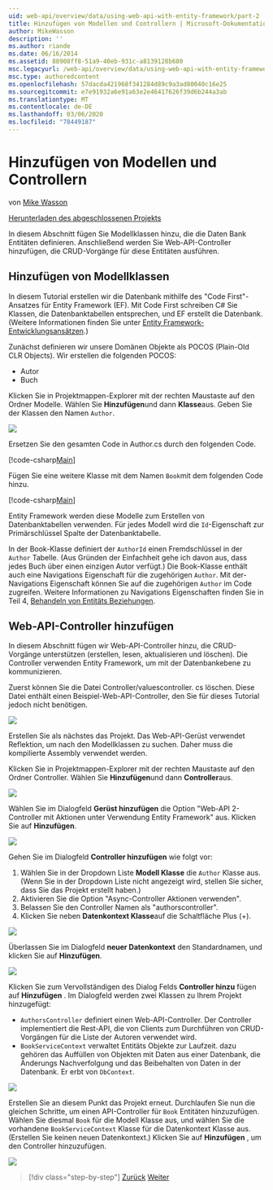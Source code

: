 ```yaml
---
uid: web-api/overview/data/using-web-api-with-entity-framework/part-2
title: Hinzufügen von Modellen und Controllern | Microsoft-Dokumentation
author: MikeWasson
description: ''
ms.author: riande
ms.date: 06/16/2014
ms.assetid: 88908ff8-51a9-40eb-931c-a8139128b680
msc.legacyurl: /web-api/overview/data/using-web-api-with-entity-framework/part-2
msc.type: authoredcontent
ms.openlocfilehash: 57dacda421968f341284d89c9a3ad80040c16e25
ms.sourcegitcommit: e7e91932a6e91a63e2e46417626f39d6b244a3ab
ms.translationtype: MT
ms.contentlocale: de-DE
ms.lasthandoff: 03/06/2020
ms.locfileid: "78449187"
---
```

# <a name="add-models-and-controllers"></a>Hinzufügen von Modellen und Controllern

von [Mike Wasson](https://github.com/MikeWasson)

[Herunterladen des abgeschlossenen Projekts](https://github.com/MikeWasson/BookService)

In diesem Abschnitt fügen Sie Modellklassen hinzu, die die Daten Bank Entitäten definieren. Anschließend werden Sie Web-API-Controller hinzufügen, die CRUD-Vorgänge für diese Entitäten ausführen.

## <a name="add-model-classes"></a>Hinzufügen von Modellklassen

In diesem Tutorial erstellen wir die Datenbank mithilfe des "Code First"-Ansatzes für Entity Framework (EF). Mit Code First schreiben C# Sie Klassen, die Datenbanktabellen entsprechen, und EF erstellt die Datenbank. (Weitere Informationen finden Sie unter [Entity Framework-Entwicklungsansätzen](https://msdn.microsoft.com/library/ms178359%28v=vs.110%29.aspx#dbfmfcf).)

Zunächst definieren wir unsere Domänen Objekte als POCOS (Plain-Old CLR Objects). Wir erstellen die folgenden POCOS:

- Autor
- Buch

Klicken Sie in Projektmappen-Explorer mit der rechten Maustaste auf den Ordner Modelle. Wählen Sie **Hinzufügen**und dann **Klasse**aus. Geben Sie der Klassen den Namen `Author`.

![](part-2/_static/image1.png)

Ersetzen Sie den gesamten Code in Author.cs durch den folgenden Code.

[!code-csharp[Main](part-2/samples/sample1.cs)]

Fügen Sie eine weitere Klasse mit dem Namen `Book`mit dem folgenden Code hinzu.

[!code-csharp[Main](part-2/samples/sample2.cs)]

Entity Framework werden diese Modelle zum Erstellen von Datenbanktabellen verwenden. Für jedes Modell wird die `Id`-Eigenschaft zur Primärschlüssel Spalte der Datenbanktabelle.

In der Book-Klasse definiert der `AuthorId` einen Fremdschlüssel in der `Author` Tabelle. (Aus Gründen der Einfachheit gehe ich davon aus, dass jedes Buch über einen einzigen Autor verfügt.) Die Book-Klasse enthält auch eine Navigations Eigenschaft für die zugehörigen `Author`. Mit der-Navigations Eigenschaft können Sie auf die zugehörigen `Author` im Code zugreifen. Weitere Informationen zu Navigations Eigenschaften finden Sie in Teil 4, [Behandeln von Entitäts Beziehungen](part-4.md).

## <a name="add-web-api-controllers"></a>Web-API-Controller hinzufügen

In diesem Abschnitt fügen wir Web-API-Controller hinzu, die CRUD-Vorgänge unterstützen (erstellen, lesen, aktualisieren und löschen). Die Controller verwenden Entity Framework, um mit der Datenbankebene zu kommunizieren.

Zuerst können Sie die Datei Controller/valuescontroller. cs löschen. Diese Datei enthält einen Beispiel-Web-API-Controller, den Sie für dieses Tutorial jedoch nicht benötigen.

![](part-2/_static/image2.png)

Erstellen Sie als nächstes das Projekt. Das Web-API-Gerüst verwendet Reflektion, um nach den Modellklassen zu suchen. Daher muss die kompilierte Assembly verwendet werden.

Klicken Sie in Projektmappen-Explorer mit der rechten Maustaste auf den Ordner Controller. Wählen Sie **Hinzufügen**und dann **Controller**aus.

![](part-2/_static/image3.png)

Wählen Sie im Dialogfeld **Gerüst hinzufügen** die Option "Web-API 2-Controller mit Aktionen unter Verwendung Entity Framework" aus. Klicken Sie auf **Hinzufügen**.

![](part-2/_static/image4.png)

Gehen Sie im Dialogfeld **Controller hinzufügen** wie folgt vor:

1. Wählen Sie in der Dropdown Liste **Modell Klasse** die `Author` Klasse aus. (Wenn Sie in der Dropdown Liste nicht angezeigt wird, stellen Sie sicher, dass Sie das Projekt erstellt haben.)
2. Aktivieren Sie die Option "Async-Controller Aktionen verwenden".
3. Belassen Sie den Controller Namen als &quot;authorscontroller&quot;.
4. Klicken Sie neben **Datenkontext Klasse**auf die Schaltfläche Plus (+).

![](part-2/_static/image5.png)

Überlassen Sie im Dialogfeld **neuer Datenkontext** den Standardnamen, und klicken Sie auf **Hinzufügen**.

![](part-2/_static/image6.png)

Klicken Sie zum Vervollständigen des Dialog Felds **Controller hinzu** fügen auf **Hinzufügen** . Im Dialogfeld werden zwei Klassen zu Ihrem Projekt hinzugefügt:

- `AuthorsController` definiert einen Web-API-Controller. Der Controller implementiert die Rest-API, die von Clients zum Durchführen von CRUD-Vorgängen für die Liste der Autoren verwendet wird.
- `BookServiceContext` verwaltet Entitäts Objekte zur Laufzeit. dazu gehören das Auffüllen von Objekten mit Daten aus einer Datenbank, die Änderungs Nachverfolgung und das Beibehalten von Daten in der Datenbank. Er erbt von `DbContext`.

![](part-2/_static/image7.png)

Erstellen Sie an diesem Punkt das Projekt erneut. Durchlaufen Sie nun die gleichen Schritte, um einen API-Controller für `Book` Entitäten hinzuzufügen. Wählen Sie diesmal `Book` für die Modell Klasse aus, und wählen Sie die vorhandene `BookServiceContext` Klasse für die Datenkontext Klasse aus. (Erstellen Sie keinen neuen Datenkontext.) Klicken Sie auf **Hinzufügen** , um den Controller hinzuzufügen.

![](part-2/_static/image8.png)

> [!div class="step-by-step"]
> [Zurück](part-1.md)
> [Weiter](part-3.md)

